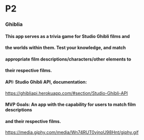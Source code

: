 # P2
### Ghiblia
#### This app serves as a trivia game for Studio Ghibli films and 
#### the worlds within them. Test your knowledge, and match 
#### appropriate film descriptions/characters/other elements to 
#### their respective films. 



#### API: Studio Ghibli API, documentation:
https://ghibliapi.herokuapp.com/#section/Studio-Ghibli-API

#### MVP Goals: An app with the capability for users to match film descriptions
#### and their respective films.

https://media.giphy.com/media/Wn74RUT0vjnoU98Hnt/giphy.gif
